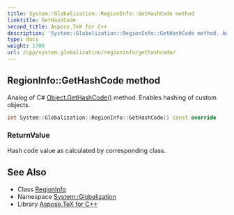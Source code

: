 ```yaml
---
title: System::Globalization::RegionInfo::GetHashCode method
linktitle: GetHashCode
second_title: Aspose.TeX for C++
description: 'System::Globalization::RegionInfo::GetHashCode method. Analog of C# Object.GetHashCode() method. Enables hashing of custom objects in C++.'
type: docs
weight: 1700
url: /cpp/system.globalization/regioninfo/gethashcode/
---
```

## RegionInfo::GetHashCode method


Analog of C# [Object.GetHashCode()](../../../system/object/gethashcode/) method. Enables hashing of custom objects.

```cpp
int System::Globalization::RegionInfo::GetHashCode() const override
```


### ReturnValue

Hash code value as calculated by corresponding class.

## See Also

* Class [RegionInfo](../)
* Namespace [System::Globalization](../../)
* Library [Aspose.TeX for C++](../../../)
